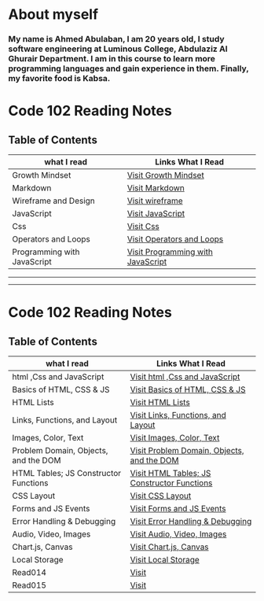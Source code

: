 
# About myself

### **My name is Ahmed Abulaban, I am 20 years old, I study software engineering at Luminous College, Abdulaziz Al Ghurair Department. I am in this course to learn more programming languages and gain experience in them. Finally, my favorite food is Kabsa.**


# Code 102 Reading Notes

## Table of Contents

| what I read | Links What I Read |
| --- | ----------- |
| Growth Mindset | [Visit Growth Mindset](https://ahmad-abulaban.github.io/Reading-notes/code-102-reading-notes/growthMindset) |
| Markdown | [Visit Markdown](https://ahmad-abulaban.github.io/Reading-notes/code-102-reading-notes/Read01) |
| Wireframe and Design | [Visit wireframe](https://ahmad-abulaban.github.io/Reading-notes/code-102-reading-notes/Read03) |
| JavaScript | [Visit JavaScript](https://ahmad-abulaban.github.io/Reading-notes/code-102-reading-notes/Read04) |
| Css | [Visit Css](https://ahmad-abulaban.github.io/Reading-notes/code-102-reading-notes/Read06) |
| Operators and Loops | [Visit Operators and Loops](https://ahmad-abulaban.github.io/Reading-notes/code-102-reading-notes/Read05) |
| Programming with JavaScript | [Visit Programming with JavaScript](https://ahmad-abulaban.github.io/Reading-notes/code-102-reading-notes/Read07) |

***
---


# Code 102 Reading Notes

## Table of Contents

| what I read | Links What I Read |
| --- | ----------- |
| html ,Css and JavaScript  | [Visit html ,Css and JavaScript](https://ahmad-abulaban.github.io/Reading-notes/code-201-reading-notes/class01) |
| Basics of HTML, CSS & JS | [Visit Basics of HTML, CSS & JS ](https://ahmad-abulaban.github.io/Reading-notes/code-201-reading-notes/class02) |
| HTML Lists | [Visit HTML Lists ](https://ahmad-abulaban.github.io/Reading-notes/code-201-reading-notes/class03) |
| Links, Functions, and Layout | [Visit Links, Functions, and Layout ](https://ahmad-abulaban.github.io/Reading-notes/code-201-reading-notes/class04) |
| Images, Color, Text | [Visit Images, Color, Text ](https://ahmad-abulaban.github.io/Reading-notes/code-201-reading-notes/class05) |
| Problem Domain, Objects, and the DOM | [Visit Problem Domain, Objects, and the DOM ](https://ahmad-abulaban.github.io/Reading-notes/code-201-reading-notes/class06) |
| HTML Tables; JS Constructor Functions | [Visit HTML Tables; JS Constructor Functions ](https://ahmad-abulaban.github.io/Reading-notes/code-201-reading-notes/class07) |
| CSS Layout | [Visit CSS Layout ](https://ahmad-abulaban.github.io/Reading-notes/code-201-reading-notes/class08) |
| Forms and JS Events | [Visit Forms and JS Events ](https://ahmad-abulaban.github.io/Reading-notes/code-201-reading-notes/class09) |
| Error Handling & Debugging | [Visit Error Handling & Debugging ](https://ahmad-abulaban.github.io/Reading-notes/code-201-reading-notes/class10) |
| Audio, Video, Images | [Visit Audio, Video, Images ](https://ahmad-abulaban.github.io/Reading-notes/code-201-reading-notes/class11) |
| Chart.js, Canvas | [Visit Chart.js, Canvas ](https://ahmad-abulaban.github.io/Reading-notes/code-201-reading-notes/class12) |
| Local Storage | [Visit Local Storage ](https://ahmad-abulaban.github.io/Reading-notes/code-201-reading-notes/class13) |
| Read014 | [Visit ]() |
| Read015 | [Visit ]() |
